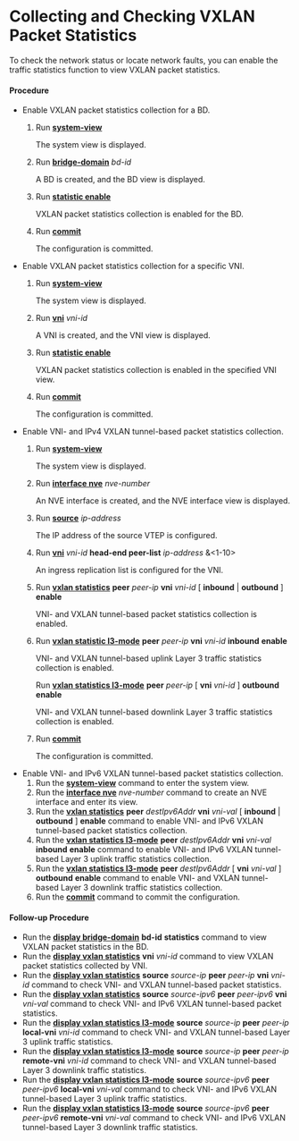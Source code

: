 Collecting and Checking VXLAN Packet Statistics
===============================================

To check the network status or locate network faults, you can enable the traffic statistics function to view VXLAN packet statistics.

#### Procedure

* Enable VXLAN packet statistics collection for a BD.
  1. Run [**system-view**](cmdqueryname=system-view)
     
     The system view is displayed.
  2. Run [**bridge-domain**](cmdqueryname=bridge-domain) *bd-id*
     
     A BD is created, and the BD view is displayed.
  3. Run [**statistic enable**](cmdqueryname=statistic+enable)
     
     VXLAN packet statistics collection is enabled for the BD.
  4. Run [**commit**](cmdqueryname=commit)
     
     The configuration is committed.
* Enable VXLAN packet statistics collection for a specific VNI.
  1. Run [**system-view**](cmdqueryname=system-view)
     
     The system view is displayed.
  2. Run [**vni**](cmdqueryname=vni) *vni-id*
     
     A VNI is created, and the VNI view is displayed.
  3. Run [**statistic enable**](cmdqueryname=statistic+enable)
     
     VXLAN packet statistics collection is enabled in the specified VNI view.
  4. Run [**commit**](cmdqueryname=commit)
     
     The configuration is committed.
* Enable VNI- and IPv4 VXLAN tunnel-based packet statistics collection.
  1. Run [**system-view**](cmdqueryname=system-view)
     
     The system view is displayed.
  2. Run [**interface nve**](cmdqueryname=interface+nve) *nve-number*
     
     An NVE interface is created, and the NVE interface view is displayed.
  3. Run [**source**](cmdqueryname=source) *ip-address*
     
     The IP address of the source VTEP is configured.
  4. Run [**vni**](cmdqueryname=vni) *vni-id* **head-end peer-list** *ip-address* &<1-10>
     
     An ingress replication list is configured for the VNI.
  5. Run [**vxlan statistics**](cmdqueryname=vxlan+statistics) **peer** *peer-ip* **vni** *vni-id* [ **inbound** | **outbound** ] **enable**
     
     VNI- and VXLAN tunnel-based packet statistics collection is enabled.
  6. Run [**vxlan statistic l3-mode**](cmdqueryname=vxlan+statistic+l3-mode) **peer** *peer-ip* **vni** *vni-id* **inbound** **enable**
     
     VNI- and VXLAN tunnel-based uplink Layer 3 traffic statistics collection is enabled.
     
     Run [**vxlan statistics l3-mode**](cmdqueryname=vxlan+statistics+l3-mode) **peer** *peer-ip* [ **vni** *vni-id* ] **outbound** **enable**
     
     VNI- and VXLAN tunnel-based downlink Layer 3 traffic statistics collection is enabled.
  7. Run [**commit**](cmdqueryname=commit)
     
     The configuration is committed.
* Enable VNI- and IPv6 VXLAN tunnel-based packet statistics collection.
  1. Run the [**system-view**](cmdqueryname=system-view) command to enter the system view.
  2. Run the [**interface nve**](cmdqueryname=interface+nve) *nve-number* command to create an NVE interface and enter its view.
  3. Run the [**vxlan statistics**](cmdqueryname=vxlan+statistics) **peer** *destIpv6Addr* **vni** *vni-val* [ **inbound** | **outbound** ] **enable** command to enable VNI- and IPv6 VXLAN tunnel-based packet statistics collection.
  4. Run the [**vxlan statistics l3-mode**](cmdqueryname=vxlan+statistics+l3-mode) **peer** *destIpv6Addr* **vni** *vni-val* **inbound** **enable** command to enable VNI- and IPv6 VXLAN tunnel-based Layer 3 uplink traffic statistics collection.
  5. Run the [**vxlan statistics l3-mode**](cmdqueryname=vxlan+statistics+l3-mode) **peer** *destIpv6Addr* [ **vni** *vni-val* ] **outbound** **enable** command to enable VNI- and VXLAN tunnel-based Layer 3 downlink traffic statistics collection.
  6. Run the [**commit**](cmdqueryname=commit) command to commit the configuration.

#### Follow-up Procedure

* Run the [**display bridge-domain**](cmdqueryname=display+bridge-domain) **bd-id** **statistics** command to view VXLAN packet statistics in the BD.
* Run the [**display vxlan statistics**](cmdqueryname=display+vxlan+statistics) **vni** *vni-id* command to view VXLAN packet statistics collected by VNI.
* Run the [**display vxlan statistics**](cmdqueryname=display+vxlan+statistics) **source** *source-ip* **peer** *peer-ip* **vni** *vni-id* command to check VNI- and VXLAN tunnel-based packet statistics.
* Run the [**display vxlan statistics**](cmdqueryname=display+vxlan+statistics) **source** *source-ipv6* **peer** *peer-ipv6* **vni** *vni-val* command to check VNI- and IPv6 VXLAN tunnel-based packet statistics.
* Run the [**display vxlan statistics l3-mode**](cmdqueryname=display+vxlan+statistics+l3-mode) **source** *source-ip* **peer** *peer-ip* **local-vni** *vni-id* command to check VNI- and VXLAN tunnel-based Layer 3 uplink traffic statistics.
* Run the [**display vxlan statistics l3-mode**](cmdqueryname=display+vxlan+statistics+l3-mode) **source** *source-ip* **peer** *peer-ip* **remote-vni** *vni-id* command to check VNI- and VXLAN tunnel-based Layer 3 downlink traffic statistics.
* Run the [**display vxlan statistics l3-mode**](cmdqueryname=display+vxlan+statistics+l3-mode) **source** *source-ipv6* **peer** *peer-ipv6* **local-vni** *vni-val* command to check VNI- and IPv6 VXLAN tunnel-based Layer 3 uplink traffic statistics.
* Run the [**display vxlan statistics l3-mode**](cmdqueryname=display+vxlan+statistics+l3-mode) **source** *source-ipv6* **peer** *peer-ipv6* **remote-vni** *vni-val* command to check VNI- and IPv6 VXLAN tunnel-based Layer 3 downlink traffic statistics.